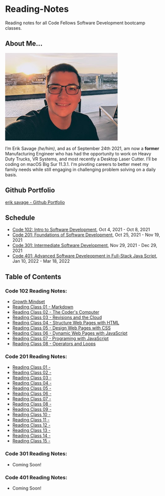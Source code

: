 # Reading-Notes
Reading notes for all Code Fellows Software Development bootcamp classes.

## About Me...
![Erik Picture](erik_profile_pic_headshot.jpg)

I’m Erik Savage *(he/him)*, and as of September 24th 2021, am now a **former** Manufacturing Engineer who has had the opportunity to work on Heavy Duty Trucks, VR Systems, and most recently a Desktop Laser Cutter. I’ll be coding on macOS Big Sur 11.3.1. I'm pivoting careers to better meet my family needs while still engaging in challenging problem solving on a daily basis.

## Github Portfolio
[erik savage - Github Portfolio](https://github.com/eriksavage)

## Schedule
- [Code 102: Intro to Software Development](https://www.codefellows.org/courses/code-102/intro-to-software-development/), Oct 4, 2021 - Oct 8, 2021
- [Code 201: Foundations of Software Development](https://www.codefellows.org/courses/code-201/foundations-of-software-development/), Oct 25, 2021 - Nov 19, 2021
- [Code 301: Intermediate Software Development](https://www.codefellows.org/courses/code-301/intermediate-software-development/), Nov 29, 2021 - Dec 29, 2021
- [Code 401: Advanced Software Develeopment in Full-Stack Java Script](https://www.codefellows.org/courses/code-401/advanced-software-development-in-full-stack-javascript/), Jan 10, 2022 - Mar 18, 2022

## Table of Contents
### Code 102 Reading Notes:
- [Growth Mindset](class102-growthmind.md)
- [Reading Class 01 - Markdown](class102-01.md)
- [Reading Class 02 - The Coder's Computer](class102-02.md)
- [Reading Class 03 - Revisions and the Cloud](class102-03.md)
- [Reading Class 04 - Structure Web Pages with HTML](class102-04.md)
- [Reading Class 05 - Design Web Pages with CSS](class102-05.md)
- [Reading Class 06 - Dynamic Web Pages with JavaScript](class102-06.md)
- [Reading Class 07 - Programing with JavaScript](class102-07.md)
- [Reading Class 08 - Operators and Loops](class102-08.md)

### Code 201 Reading Notes:
- [Reading Class 01 - ](class201-01.md)
- [Reading Class 02 - ](class201-02.md)
- [Reading Class 03 - ](class201-03.md)
- [Reading Class 04 - ](class201-04.md)
- [Reading Class 05 - ](class201-05.md)
- [Reading Class 06 - ](class201-06.md)
- [Reading Class 07 - ](class201-07.md)
- [Reading Class 08 - ](class201-08.md)
- [Reading Class 09 - ](class201-09.md)
- [Reading Class 10 - ](class201-10.md)
- [Reading Class 11 - ](class201-11.md)
- [Reading Class 12 - ](class201-12.md)
- [Reading Class 13 - ](class201-13.md)
- [Reading Class 14 - ](class201-14.md)
- [Reading Class 15 - ](class201-15.md)

### Code 301 Reading Notes:
- Coming Soon!

### Code 401 Reading Notes:
- Coming Soon!